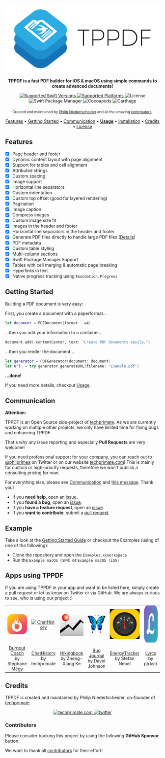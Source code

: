 <p align="center">
	<img src="https://raw.githubusercontent.com/techprimate/tppdf/main/resources/header.png" alt="TPPDF">
</p>

<p align="center">
	<b>
	TPPDF is a fast PDF builder for iOS & macOS using simple commands to create advanced documents!
	</b>
</p>

<div align="center">
  <a href="https://swiftpackageindex.com/techprimate/TPPDF">
    <img src="https://img.shields.io/endpoint?url=https%3A%2F%2Fswiftpackageindex.com%2Fapi%2Fpackages%2Ftechprimate%2FTPPDF%2Fbadge%3Ftype%3Dswift-versions" alt="Supported Swift Versions">
  </a>
  <a href="https://swiftpackageindex.com/techprimate/TPPDF">
    <img src="https://img.shields.io/endpoint?url=https%3A%2F%2Fswiftpackageindex.com%2Fapi%2Fpackages%2Ftechprimate%2FTPPDF%2Fbadge%3Ftype%3Dplatforms" alt="Supported Platforms">
  </a>
	<img src="https://img.shields.io/badge/license-MIT-lightgrey.svg?style=flat-square" alt="License"/>
</div>

<div align="center">
	<img src="https://img.shields.io/badge/SPM-compatible-brightgreen.svg?style=flat-square" alt="Swift Package Manager"/>
	<img src="https://img.shields.io/cocoapods/v/TPPDF.svg?style=flat-square" alt="Cocoapods"/>
	<img src="https://img.shields.io/badge/Carthage-compatible-blue.svg?style=flat-square" alt="Carthage"/>
</div>

<p align="center">
    <sub>Created and maintained by <a href="https://github.com/philprime">Philip Niedertscheider</a> and all the amazing <a href="https://github.com/techprimate/TPPDF/graphs/contributors">contributors</a>.</sub>
</p>

<p align="center">
  <a href="#features">Features</a>
  • <a href="#getting-started">Getting Started</a>
  • <a href="#communication">Communication</a>
  • <a href="https://github.com/techprimate/TPPDF/blob/main/Documentation/Usage.md"><strong>Usage</strong></a>
  • <a href="https://github.com/techprimate/TPPDF/blob/main/Documentation/Installation.md">Installation</a>
  • <a href="#credits">Credits</a>
  • <a href="https://github.com/techprimate/TPPDF/blob/master/LICENSE">License</a>
</p>

## Features

- [x] Page header and footer
- [x] Dynamic content layout with page alignment
- [x] Support for tables and cell alignment
- [x] Attributed strings
- [x] Custom spacing
- [x] Image support
- [x] Horizontal line separators
- [x] Custom indentation
- [x] Custom top offset (good for layered rendering)
- [x] Pagination
- [x] Image caption
- [x] Compress images
- [x] Custom image size fit
- [x] Images in the header and footer
- [x] Horizontal line separators in the header and footer
- [x] Generate PDF files directly to handle large PDF files ([Details](http://stackoverflow.com/questions/14691264/how-can-i-lower-memory-climb-when-generating-large-pdfs))
- [x] PDF metadata
- [x] Custom table styling
- [x] Multi-column sections
- [x] Swift Package Manager Support
- [x] Tables with cell merging & automatic page breaking
- [x] Hyperlinks in text
- [x] Native progress tracking using `Foundation.Progress`

## Getting Started

Building a PDF document is very easy:

First, you create a document with a paperformat...

```swift
let document = PDFDocument(format: .a4)
```

...then you add your information to a container...

```swift
document.add(.contentCenter, text: "Create PDF documents easily.")
```

...then you render the document...

```swift
let generator = PDFGenerator(document: document)
let url  = try generator.generateURL(filename: "Example.pdf")
```

**...done!**

If you need more details, checkout [Usage](https://github.com/techprimate/TPPDF/blob/main/Documentation/Usage.md).

## Communication

**Attention:**

TPPDF is an Open Source side-project of [techprimate](https://techprimate.com/).
As we are currently working on multiple other projects, we only have limited time for fixing bugs and enhancing TPPDF.

That's why any issue reporting and especially **Pull Requests** are very welcome!

If you need professional support for your company, you can reach out to [@philprimes](https://twitter.com/philprimes) on Twitter or on our website [techprimate.com](https://techprimate.com/contact)!
This is mainly for custom or high-priority requests, therefore we won't publish a consulting pricing for now.

For everything else, please see [Communication](#communication) and [this message](https://github.com/techprimate/TPPDF/issues/250). Thank you!

- If you **need help**, open an [issue](https://github.com/techprimate/TPPDF/issues/new?template=bug_report.md).
- If you **found a bug**, open an [issue](https://github.com/techprimate/TPPDF/issues/new?template=bug_report.md).
- If you **have a feature request**, open an [issue](https://github.com/techprimate/TPPDF/issues/new?template=feature_request.md).
- If you **want to contribute**, submit a [pull request](https://github.com/techprimate/TPPDF/compare).

## Example

Take a look at the [Getting Started Guide](https://github.com/techprimate/TPPDF/blob/main/Documentation/Usage.md#getting-started) or checkout the Examples (using of one of the following):

- Clone the repository and open the `Examples.xcworkspace`
- Run the `Example macOS (SPM)` or `Example macOS (iOS)`

## Apps using TPPDF

If you are using TPPDF in your app and want to be listed here, simply create a pull request or let us know on Twitter or via GitHub. We are always curious to see, who is using our project :)

<table>
  <tr>
    <td align="center">
      <a href="https://itunes.apple.com/app/id1495886665">
        <img src="https://raw.githubusercontent.com/techprimate/TPPDF/main/resources/apps/BurnoutCoach.png" alt="Burnout Coach"/>
      </a>
    </td>
    <td align="center">
      <a href="https://itunes.apple.com/app/id1464880768">
        <img src="https://raw.githubusercontent.com/techprimate/TPPDF/main/resources/apps/ChatHistory.png" alt="ChatHistory"/>
      </a>
    </td>
    <td align="center">
      <a href="https://itunes.apple.com/app/id1464880768">
        <img src="https://raw.githubusercontent.com/techprimate/tppdf/main/resources/apps/Hikingbook.png" alt="Hikingbook"/>
      </a>
    </td>
    <td align="center">
      <a href="https://itunes.apple.com/us/app/bug-journal/id1232077952">
        <img src="https://raw.githubusercontent.com/techprimate/tppdf/main/resources/apps/Bug_Journal.png" alt="Bug Journal"/>
      </a>
    </td>
    <td align="center">
      <a href="https://itunes.apple.com/de/app/energy-tracker/id1193010972">
        <img src="https://raw.githubusercontent.com/techprimate/tppdf/main/resources/apps/EnergyTracker.jpg" alt="EnergyTracker"/>
      </a>
    </td>
  	<td align="center">
      <a href="https://apps.apple.com/us/app/lyrcs/id1599888045">
        <img src="https://raw.githubusercontent.com/techprimate/tppdf/main/resources/apps/Lyrcs.svg" alt="Lyrcs" height=120 />
      </a>
    </td>
  </tr>
  <tr>
    <td align="center">
      <a href="https://itunes.apple.com/app/id1464880768">Burnout Coach</strong></a><br>
      by Stéphane Mégy
    </td>
    <td align="center">
      <a href="https://itunes.apple.com/app/id1464880768">ChatHistory</a><br>
      by techprimate
    </td>
    <td align="center">
      <a href="https://itunes.apple.com/app/id1067838748">Hikingbook</a><br>
      by Zheng-Xiang Ke
    </td>
    <td align="center">
      <a href="https://itunes.apple.com/us/app/bug-journal/id1232077952">Bug Journal</a><br>
      by David Johnson
    </td>
    <td align="center">
      <a href="https://itunes.apple.com/de/app/energy-tracker/id1193010972">EnergyTracker</a><br>
      by Stefan Nebel
    </td>
    <td align="center">
      <a href="https://apps.apple.com/us/app/lyrcs/id1599888045">Lyrcs</a><br>
      by ptrkstr
    </td>
  </tr>
</table>

## Credits

TPPDF is created and maintained by Philip Niedertscheider, co-founder of [techprimate](https://www.github.com/techprimate).

<p align="center">
	<a href="https://www.techprimate.com">
		<img src="https://img.shields.io/badge/www-techprimate.com-lightgrey.svg?style=flat-square" alt="techprimate.com">
	</a>
	<a href="http://twitter.com/techprimate">
	    <img src="https://img.shields.io/badge/twitter-@techprimate-blue.svg?style=flat-square" alt="twitter">
	</a>
</p>

### Contributors

Please consider backing this project by using the following **GitHub Sponsor** button.

We want to thank all [contributors](https://github.com/techprimate/TPPDF/graphs/contributors) for their effort!
